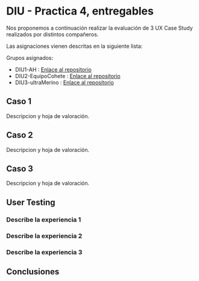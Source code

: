 # DIU - Practica 4, entregables

Nos proponemos a continuación realizar la evaluación de 3 UX Case Study realizados por distintos compañeros.

Las asignaciones vienen descritas en la siguiente lista:

Grupos asignados:

* DIU1-AH : [Enlace al repositorio](https://github.com/antoniohenriques/DIU20)
* DIU2-EquipoCohete : [Enlace al repositorio](https://github.com/Leamsy/DIU20)
* DIU3-ultraMerino : [Enlace al repositorio](https://github.com/merino25/DIU20)


## Caso 1

Descripcion y hoja de valoración.    


## Caso 2

Descripcion y hoja de valoración.  


## Caso 3

Descripcion y hoja de valoración.   

## User Testing

### Describe la experiencia 1



### Describe la experiencia 2

### Describe la experiencia 3


## Conclusiones
